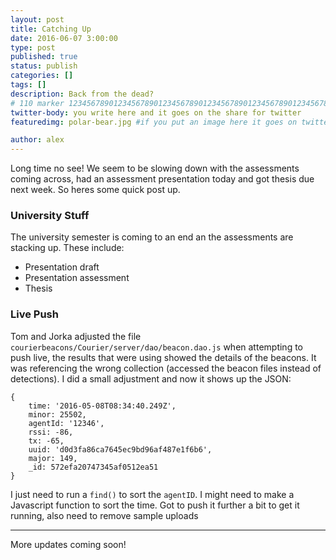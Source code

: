```yaml
---
layout: post
title: Catching Up
date: 2016-06-07 3:00:00
type: post
published: true
status: publish
categories: []
tags: []
description: Back from the dead?
# 110 marker 1234567890123456789012345678901234567890123456789012345678901234567890123456789012345678901234567890123456789
twitter-body: you write here and it goes on the share for twitter
featuredimg: polar-bear.jpg #if you put an image here it goes on twitter too

author: alex
---
```


Long time no see! We seem to be slowing down with the assessments coming across, had an assessment presentation today and got thesis due next week. So heres some quick post up.

### University Stuff

The university semester is coming to an end an the assessments are stacking up. These include:

- Presentation draft
- Presentation assessment
- Thesis

### Live Push

Tom and Jorka adjusted the file `courierbeacons/Courier/server/dao/beacon.dao.js` when attempting to push live, the results that were using showed the details of the beacons. It was referencing the wrong collection (accessed the beacon files instead of detections). I did a small adjustment and now it shows up the JSON:

	{
		time: '2016-05-08T08:34:40.249Z',
		minor: 25502,
		agentId: '12346',
		rssi: -86,
		tx: -65,
		uuid: 'd0d3fa86ca7645ec9bd96af487e1f6b6',
		major: 149,
		_id: 572efa20747345af0512ea51 
	}

I just need to run a `find()` to sort the `agentID`. I might need to make a Javascript function to sort the time. Got to push it further a bit to get it running, also need to remove sample uploads

---

More updates coming soon!